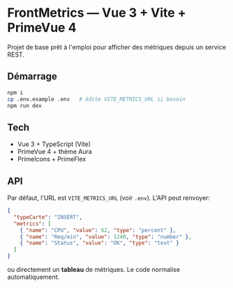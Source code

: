 # FrontMetrics — Vue 3 + Vite + PrimeVue 4

Projet de base prêt à l'emploi pour afficher des métriques depuis un service REST.

## Démarrage

```bash
npm i
cp .env.example .env   # édite VITE_METRICS_URL si besoin
npm run dev
```

## Tech

- Vue 3 + TypeScript (Vite)
- PrimeVue 4 + thème Aura
- PrimeIcons + PrimeFlex

## API

Par défaut, l'URL est `VITE_METRICS_URL` (voir `.env`). L'API peut renvoyer:

```json
{
  "typeCarte": "INSERT",
  "metrics": [
    { "name": "CPU", "value": 62, "type": "percent" },
    { "name": "Req/min", "value": 1240, "type": "number" },
    { "name": "Status", "value": "OK", "type": "text" }
  ]
}
```

ou directement un **tableau** de métriques. Le code normalise automatiquement.
